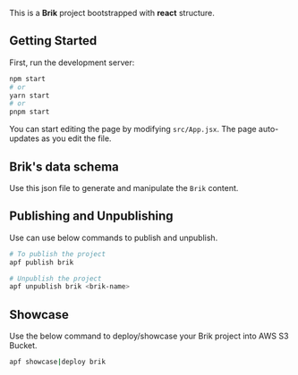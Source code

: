This is a **Brik** project bootstrapped with **react** structure.

## Getting Started

First, run the development server:

```bash
npm start
# or
yarn start
# or
pnpm start
```

You can start editing the page by modifying `src/App.jsx`. The page auto-updates as you edit the file.

## Brik's data schema

Use this json file to generate and manipulate the `Brik` content.

## Publishing and Unpublishing

Use can use below commands to publish and unpublish.

```bash
# To publish the project
apf publish brik

# Unpublish the project
apf unpublish brik <brik-name>

```

## Showcase

Use the below command to deploy/showcase your Brik project into AWS S3 Bucket.
```bash
apf showcase|deploy brik
```

